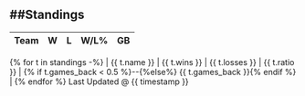 ##Standings
------------

| Team | W | L | W/L% | GB |
| ------ | ------ | ----- | ----- | ----- |
{% for t in standings -%}
| {{ t.name }} | {{ t.wins }} | {{ t.losses }} | {{ t.ratio }} | {% if t.games_back < 0.5 %}--{%else%} {{ t.games_back }}{% endif %} |
{% endfor %}
Last Updated @ {{ timestamp }}

